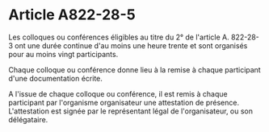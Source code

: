 # Article A822-28-5

Les colloques ou conférences éligibles au titre du 2° de l'article A. 822-28-3 ont une durée continue d'au moins une heure trente et sont organisés pour au moins vingt participants.

Chaque colloque ou conférence donne lieu à la remise à chaque participant d'une documentation écrite.

A l'issue de chaque colloque ou conférence, il est remis à chaque participant par l'organisme organisateur une attestation de présence. L'attestation est signée par le représentant légal de l'organisateur, ou son délégataire.
